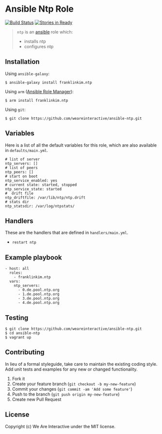 # Ansible Ntp Role

[![Build Status](https://travis-ci.org/weareinteractive/ansible-ntp.png?branch=master)](https://travis-ci.org/weareinteractive/ansible-ntp)
[![Stories in Ready](https://badge.waffle.io/weareinteractive/ansible-ntp.svg?label=ready&title=Ready)](http://waffle.io/weareinteractive/ansible-ntp)

> `ntp` is an [ansible](http://www.ansible.com) role which: 
> 
> * installs ntp
> * configures ntp

## Installation

Using `ansible-galaxy`:

```
$ ansible-galaxy install franklinkim.ntp
```

Using `arm` ([Ansible Role Manager](https://github.com/mirskytech/ansible-role-manager/)):

```
$ arm install franklinkim.ntp
```

Using `git`:

```
$ git clone https://github.com/weareinteractive/ansible-ntp.git
```

## Variables

Here is a list of all the default variables for this role, which are also available in `defaults/main.yml`.

```
# list of server 
ntp_servers: []
# list of peers
ntp_peers: []
# start on boot
ntp_service_enabled: yes
# current state: started, stopped
ntp_service_state: started
#  drift file
ntp_driftfile: /var/lib/ntp/ntp.drift
# stats dir
ntp_statsdir: /var/log/ntpstats/
```

## Handlers

These are the handlers that are defined in `handlers/main.yml`.

* `restart ntp` 

## Example playbook

```
- host: all
  roles: 
    - franklinkim.ntp
  vars:
    ntp_servers:
      - 0.de.pool.ntp.org
      - 1.de.pool.ntp.org
      - 3.de.pool.ntp.org
      - 4.de.pool.ntp.org
```

## Testing

```
$ git clone https://github.com/weareinteractive/ansible-ntp.git
$ cd ansible-ntp
$ vagrant up
```

## Contributing
In lieu of a formal styleguide, take care to maintain the existing coding style. Add unit tests and examples for any new or changed functionality.

1. Fork it
2. Create your feature branch (`git checkout -b my-new-feature`)
3. Commit your changes (`git commit -am 'Add some feature'`)
4. Push to the branch (`git push origin my-new-feature`)
5. Create new Pull Request

## License
Copyright (c) We Are Interactive under the MIT license.
